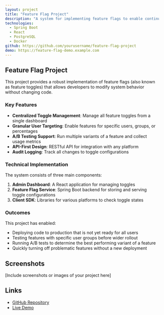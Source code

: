 ```yaml
---
layout: project
title: "Feature Flag Project"
description: "A system for implementing feature flags to enable continuous delivery and A/B testing."
technologies: 
  - Spring Boot
  - React
  - PostgreSQL
  - Docker
github: https://github.com/yourusername/feature-flag-project
demo: https://feature-flag-demo.example.com
---
```


## Feature Flag Project

This project provides a robust implementation of feature flags (also known as feature toggles) that allows developers to modify system behavior without changing code.

### Key Features

- **Centralized Toggle Management**: Manage all feature toggles from a single dashboard
- **Granular User Targeting**: Enable features for specific users, groups, or percentages
- **A/B Testing Support**: Run multiple variants of a feature and collect usage metrics
- **API-First Design**: RESTful API for integration with any platform
- **Audit Logging**: Track all changes to toggle configurations

### Technical Implementation

The system consists of three main components:

1. **Admin Dashboard**: A React application for managing toggles
2. **Feature Flag Service**: Spring Boot backend for storing and serving toggle configurations
3. **Client SDK**: Libraries for various platforms to check toggle states

### Outcomes

This project has enabled:

- Deploying code to production that is not yet ready for all users
- Testing features with specific user groups before wider rollout
- Running A/B tests to determine the best performing variant of a feature
- Quickly turning off problematic features without a new deployment

## Screenshots

[Include screenshots or images of your project here]

## Links

- [GitHub Repository](https://github.com/yourusername/feature-flag-project)
- [Live Demo](https://feature-flag-demo.example.com) 